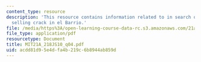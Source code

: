 ```yaml
---
content_type: resource
description: 'This resource contains information related to in search of respect:
  selling crack in el Barrio.'
file: /media/https%3A/open-learning-course-data-rc.s3.amazonaws.com/21a-218j-identity-and-difference-spring-2010/acdd81d95e4dfa4b219c6b8944ab859d_MIT21A_218JS10_q04.pdf
file_type: application/pdf
resourcetype: Document
title: MIT21A_218JS10_q04.pdf
uid: acdd81d9-5e4d-fa4b-219c-6b8944ab859d
---
```

